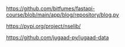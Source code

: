 https://github.com/bitfumes/fastapi-course/blob/main/app/blog/repository/blog.py

https://pypi.org/project/nselib/

https://github.com/jugaad-py/jugaad-data
